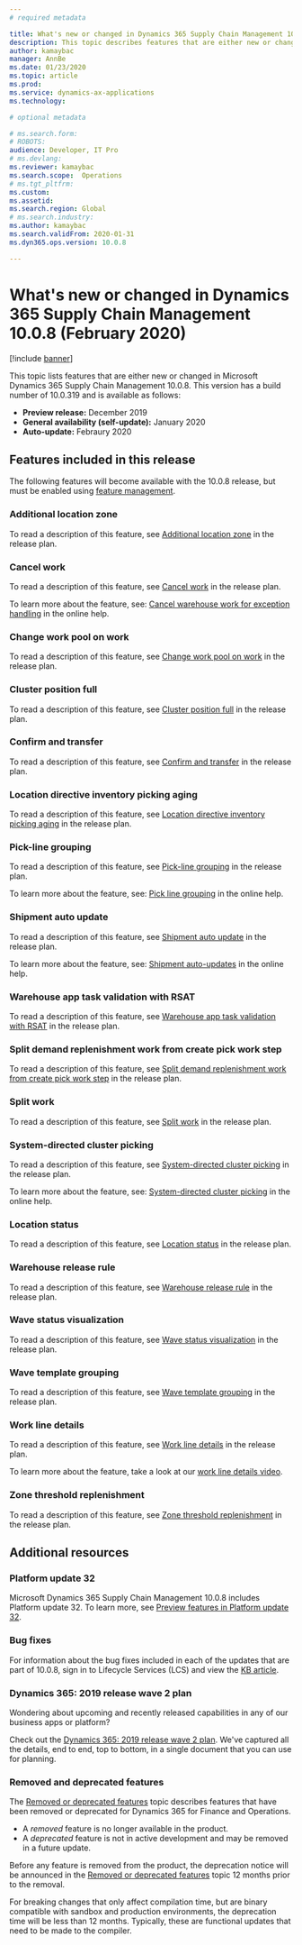 ```yaml
---
# required metadata

title: What's new or changed in Dynamics 365 Supply Chain Management 10.0.8 (February 2020)
description: This topic describes features that are either new or changed in Dynamics 365 Supply Chain Management 10.0.8. 
author: kamaybac
manager: AnnBe
ms.date: 01/23/2020
ms.topic: article
ms.prod: 
ms.service: dynamics-ax-applications
ms.technology: 

# optional metadata

# ms.search.form: 
# ROBOTS: 
audience: Developer, IT Pro
# ms.devlang: 
ms.reviewer: kamaybac
ms.search.scope:  Operations
# ms.tgt_pltfrm: 
ms.custom: 
ms.assetid: 
ms.search.region: Global
# ms.search.industry: 
ms.author: kamaybac
ms.search.validFrom: 2020-01-31 
ms.dyn365.ops.version: 10.0.8

---
```

# What's new or changed in Dynamics 365 Supply Chain Management 10.0.8 (February 2020)

[!include [banner](../includes/banner.md)]

This topic lists features that are either new or changed in Microsoft Dynamics 365 Supply Chain Management 10.0.8. This version has a build number of 10.0.319 and is available as follows:

- **Preview release:** December 2019
- **General availability (self-update):** January 2020
- **Auto-update:** Febraury 2020 

## Features included in this release

The following features will become available with the 10.0.8 release, but must be enabled using [feature management](../../fin-ops-core/fin-ops/get-started/feature-management/feature-management-overview.md).

### Additional location zone

To read a description of this feature, see [Additional location zone](https://docs.microsoft.com/dynamics365-release-plan/2019wave2/dynamics365-supply-chain-management/additional-location-zone) in the release plan.

### Cancel work

To read a description of this feature, see [Cancel work](https://docs.microsoft.com/dynamics365-release-plan/2019wave2/dynamics365-supply-chain-management/cancel-work) in the release plan.

To learn more about the feature, see: [Cancel warehouse work for exception handling](../warehousing/cancel-warehouse-work.md) in the online help.

### Change work pool on work

To read a description of this feature, see [Change work pool on work](https://docs.microsoft.com/dynamics365-release-plan/2019wave2/dynamics365-supply-chain-management/change-work-pool-work) in the release plan.

### Cluster position full

To read a description of this feature, see [Cluster position full](https://docs.microsoft.com/dynamics365-release-plan/2019wave2/dynamics365-supply-chain-management/cluster-position-full) in the release plan.

### Confirm and transfer

To read a description of this feature, see [Confirm and transfer](https://docs.microsoft.com/dynamics365-release-plan/2019wave2/dynamics365-supply-chain-management/confirm-transfer) in the release plan.

### Location directive inventory picking aging

To read a description of this feature, see [Location directive inventory picking aging](https://docs.microsoft.com/dynamics365-release-plan/2019wave2/dynamics365-supply-chain-management/location-directive-inventory-picking-aging) in the release plan.

### Pick-line grouping

To read a description of this feature, see [Pick-line grouping](https://docs.microsoft.com/dynamics365-release-plan/2019wave2/dynamics365-supply-chain-management/pick-line-grouping) in the release plan.

To learn more about the feature, see: [Pick line grouping](../warehousing/pick-line-grouping.md) in the online help.

### Shipment auto update

To read a description of this feature, see [Shipment auto update](https://docs.microsoft.com/dynamics365-release-plan/2019wave2/dynamics365-supply-chain-management/shipment-auto-update) in the release plan.

To learn more about the feature, see: [Shipment auto-updates](../warehousing/auto-update-shipment.md) in the online help.

### Warehouse app task validation with RSAT

To read a description of this feature, see [Warehouse app task validation with RSAT](https://docs.microsoft.com/dynamics365-release-plan/2019wave2/dynamics365-supply-chain-management/warehouse-app-task-validation-rsat) in the release plan.

### Split demand replenishment work from create pick work step

To read a description of this feature, see [Split demand replenishment work from create pick work step](https://docs.microsoft.com/dynamics365-release-plan/2019wave2/dynamics365-supply-chain-management/split-demand-replenishment-work-create-pick-work-step) in the release plan.

### Split work

To read a description of this feature, see [Split work](https://docs.microsoft.com/dynamics365-release-plan/2019wave2/dynamics365-supply-chain-management/split-work) in the release plan.

### System-directed cluster picking

To read a description of this feature, see [System-directed cluster picking](https://docs.microsoft.com/dynamics365-release-plan/2019wave2/dynamics365-supply-chain-management/system-directed-cluster-picking) in the release plan.

To learn more about the feature, see: [System-directed cluster picking](../warehousing/system-directed-cluster-pick.md) in the online help.

### Location status

To read a description of this feature, see [Location status](https://docs.microsoft.com/dynamics365-release-plan/2019wave2/dynamics365-supply-chain-management/location-status) in the release plan.

### Warehouse release rule

To read a description of this feature, see [Warehouse release rule](https://docs.microsoft.com/dynamics365-release-plan/2019wave2/dynamics365-supply-chain-management/warehouse-release-rule) in the release plan.

### Wave status visualization

To read a description of this feature, see [Wave status visualization](https://docs.microsoft.com/dynamics365-release-plan/2019wave2/dynamics365-supply-chain-management/wave-status-visualization) in the release plan.

### Wave template grouping

To read a description of this feature, see [Wave template grouping](https://docs.microsoft.com/dynamics365-release-plan/2019wave2/dynamics365-supply-chain-management/wave-template-grouping) in the release plan.

### Work line details

To read a description of this feature, see [Work line details](https://docs.microsoft.com/dynamics365-release-plan/2019wave2/dynamics365-supply-chain-management/work-line-details) in the release plan.

To learn more about the feature, take a look at our [work line details video](https://www.microsoft.com/en-us/videoplayer/embed/RE4fcYN).

### Zone threshold replenishment

To read a description of this feature, see [Zone threshold replenishment](https://docs.microsoft.com/dynamics365-release-plan/2019wave2/dynamics365-supply-chain-management/zone-threshold-replenishment) in the release plan.

## Additional resources

### Platform update 32

Microsoft Dynamics 365 Supply Chain Management 10.0.8 includes Platform update 32. To learn more, see [Preview features in Platform update 32](../../fin-ops-core/dev-itpro/get-started/whats-new-platform-update-32.md).

### Bug fixes 

For information about the bug fixes included in each of the updates that are part of 10.0.8, sign in to Lifecycle Services (LCS) and view the [KB article](https://fix.lcs.dynamics.com/Issue/Details?kb=0&bugId=400368&dbType=3&qc=8405de0733ac4045859057a4e710a3ef07637ce2485f6a317ea49efe6f67f35f).

### Dynamics 365: 2019 release wave 2 plan

Wondering about upcoming and recently released capabilities in any of our business apps or platform?

Check out the [Dynamics 365: 2019 release wave 2 plan](https://docs.microsoft.com/dynamics365-release-plan/2019wave2/index). We've captured all the details, end to end, top to bottom, in a single document that you can use for planning.

### Removed and deprecated features

The [Removed or deprecated features](../../fin-ops-core/dev-itpro/migration-upgrade/deprecated-features.md) topic describes features that have been removed or deprecated for Dynamics 365 for Finance and Operations.

- A *removed* feature is no longer available in the product.
- A *deprecated* feature is not in active development and may be removed in a future update.

Before any feature is removed from the product, the deprecation notice will be announced in the [Removed or deprecated features](../../fin-ops-core/dev-itpro/migration-upgrade/deprecated-features.md) topic 12 months prior to the removal.

For breaking changes that only affect compilation time, but are binary compatible with sandbox and production environments, the deprecation time will be less than 12 months. Typically, these are functional updates that need to be made to the compiler.
